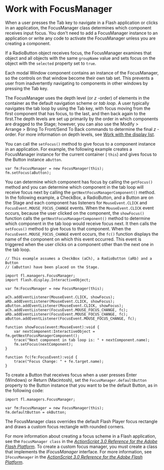 # Work with FocusManager

When a user presses the Tab key to navigate in a Flash application or clicks in
an application, the FocusManager class determines which component receives input
focus. You don't need to add a FocusManager instance to an application or write
any code to activate the FocusManager unless you are creating a component.

If a RadioButton object receives focus, the FocusManager examines that object
and all objects with the same `groupName` value and sets focus on the object
with the `selected` property set to `true`.

Each modal Window component contains an instance of the FocusManager, so the
controls on that window become their own tab set. This prevents a user from
inadvertently navigating to components in other windows by pressing the Tab key.

The FocusManager uses the depth level (or _z_ -order) of elements in the
container as the default navigation scheme or _tab loop_. A user typically
navigates the tab loop by using the Tab key, with focus moving from the first
component that has focus, to the last, and then back again to the first.The
depth levels are set up primarily by the order in which components are dragged
to the Stage; however, you can also use the Modify \> Arrange \> Bring To
Front/Send To Back commands to determine the final _z_ -order. For more
information on depth levels, see
[Work with the display list](./work-with-the-display-list.md).

You can call the `setFocus()` method to give focus to a component instance in an
application. For example, the following example creates a FocusManager instance
for the current container ( `this`) and gives focus to the Button instance
`aButton`.

    var fm:FocusManager = new FocusManager(this);
    fm.setFocus(aButton);

You can determine which component has focus by calling the `getFocus()` method
and you can determine which component in the tab loop will receive focus next by
calling the `getNextFocusManagerComponent()` method. In the following example, a
CheckBox, a RadioButton, and a Button are on the Stage and each component has
listeners for `MouseEvent.CLICK` and `FocusEvent.MOUSE_FOCUS_CHANGE` events.
When the `MouseEvent.CLICK` event occurs, because the user clicked on the
component, the `showFocus()` function calls the `getNextFocusManagerComponent()`
method to determine which component in the tab loop would receive focus next. It
then calls the `setFocus()` method to give focus to that component. When the
`FocusEvent.MOUSE_FOCUS_CHANGE` event occurs, the `fc()` function displays the
name of the component on which this event occurred. This event is triggered when
the user clicks on a component other than the next one in the tab loop.

    // This example assumes a CheckBox (aCh), a RadioButton (aRb) and a Button
    // (aButton) have been placed on the Stage.

    import fl.managers.FocusManager;
    import flash.display.InteractiveObject;

    var fm:FocusManager = new FocusManager(this);

    aCh.addEventListener(MouseEvent.CLICK, showFocus);
    aRb.addEventListener(MouseEvent.CLICK, showFocus);
    aButton.addEventListener(MouseEvent.CLICK, showFocus);
    aCh.addEventListener(FocusEvent.MOUSE_FOCUS_CHANGE, fc);
    aRb.addEventListener(FocusEvent.MOUSE_FOCUS_CHANGE, fc);
    aButton.addEventListener(FocusEvent.MOUSE_FOCUS_CHANGE, fc);

    function showFocus(event:MouseEvent):void {
        var nextComponent:InteractiveObject = fm.getNextFocusManagerComponent();
        trace("Next component in tab loop is: " + nextComponent.name);
        fm.setFocus(nextComponent);
    }

    function fc(fe:FocusEvent):void {
        trace("Focus Change: " + fe.target.name);
    }

To create a Button that receives focus when a user presses Enter (Windows) or
Return (Macintosh), set the `FocusManager.defaultButton` property to the Button
instance that you want to be the default Button, as in the following code:

    import fl.managers.FocusManager;

    var fm:FocusManager = new FocusManager(this);
    fm.defaultButton = okButton;

The FocusManager class overrides the default Flash Player focus rectangle and
draws a custom focus rectangle with rounded corners.

For more information about creating a focus scheme in a Flash application, see
the `FocusManager class` in the
_[ActionScript 3.0 Reference for the Adobe Flash Platform](https://help.adobe.com/en_US/FlashPlatform/reference/actionscript/3/index.html)_.
To create a custom focus manager, you must create a class that implements the
_IFocusManager_ interface. For more information, see `IFocusManager` in the
_[ActionScript 3.0 Reference for the Adobe Flash Platform](https://help.adobe.com/en_US/FlashPlatform/reference/actionscript/3/index.html)_.
